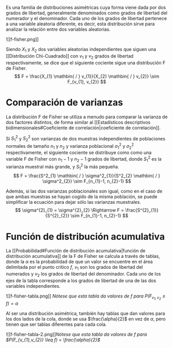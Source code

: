 
Es una familia de distribuciones asimétricas cuya forma viene dada por dos grados de libertad, generalmente denominados como grados de libertad del numerador y el denominador. Cada uno de los grados de libertad pertenece a una variable aleatoria diferente, es decir, esta distribución sirve para analizar la relación entre dos variables aleatorias.

![[f-fisher.png]]

Siendo $X_{1}$ y $X_{2}$ dos variables aleatorias independientes que siguen una [[Distribución Chi-Cuadrado]] con $v_1$ y $v_2$ grados de libertad respectivamente, se dice que el siguiente cociente sigue una distribución F de Fisher.
$$
F = \frac{X_{1} \mathbin{ / } v_{1}}{X_{2} \mathbin{ / } v_{2}} \sim F_{v_{1}, v_{2}}
$$

# Comparación de varianzas

La distribución F de Fisher se utiliza a menudo para  comparar la varianza de dos factores distintos, de forma similar al [[Estadísticos descriptivos bidimensionales#Coeficiente de correlación|coeficiente de correlación]].

Si $S^{2}_{1}$ y $S^{2}_{2}$ son varianzas de dos muestras independientes de poblaciones normales de tamaño $n_1$ y $n_2$ y varianza poblacional $\sigma^{2}_{1}$ y $\sigma^{2}_{2}$ respectivamente, el siguiente cociente se distribuye como como una variable F de Fisher con $n_{1}-1$ y $n_{2} - 1$ grados de libertad, donde $S^{2}_{1}$ es la varianza muestral más grande, y $S^2_1$ la más pequeña.
$$
F = \frac{S^2_{1} \mathbin{ / } \sigma^2_{1}}{S^2_{2} \mathbin{ / } \sigma^2_{2}} \sim F_{n_{1}-1, n_{2}-1}
$$

Además, si las dos varianzas poblacionales son igual, como en el caso de que ambas muestras se hayan cogido de la misma población, se puede simplificar la ecuación para dejar sólo las varianzas muestrales.
$$
\sigma^{2}_{1} = \sigma^{2}_{2} \Rightarrow  F = \frac{S^{2}_{1}}{S^{2}_{2}} \sim F_{n_{1}-1, n_{2}-1}
$$

# Función de distribución acumulativa 

La [[Probabilidad#Función de distribución acumulativa|función de distribución acumulativa]] de la F de Fisher se calcula a través de tablas, donde la $\alpha$ es la probabilidad de que un valor se encuentre en el área delimitada por el punto crítico $f$, $v_{1}$ son los grados de libertad del numerados y $v_{2}$ los grados de libertad del denominador. Cada uno de los ejes de la tabla corresponde a los grados de libertad de una de las dos variables independientes.

![[f-fisher-tabla.png]]
*Nótese que esta tabla da valores de $f$ para $P(F_{v_{1},v_{2}} \geq f) = \alpha$*

Al ser una distribución asimétrica, también hay tablas que dan valores para los dos lados de la cola, donde se usa $\frac{\alpha}{2}$ en vez de $\alpha$, pero tienen que ser tablas diferentes para cada cola.

![[f-fisher-tabla-2.png]]*Nótese que esta tabla da valores de $f$ para $P(F_{v_{1},v_{2}} \leq f) = \frac{\alpha}{2}$*